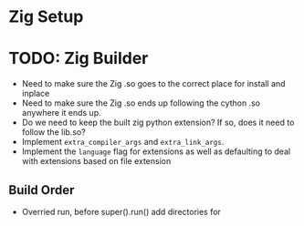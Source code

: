 # Zig Setup

# TODO: Zig Builder
- Need to make sure the Zig .so goes to the correct place for install and inplace
- Need to make sure the Zig .so ends up following the cython .so anywhere it ends up.
- Do we need to keep the built zig python extension? If so, does it need to follow the lib.so?
- Implement `extra_compiler_args` and `extra_link_args`.
- Implement the `language` flag for extensions as well as defaulting to deal with extensions based on file extension

## Build Order

- Overried run, before super().run() add directories for